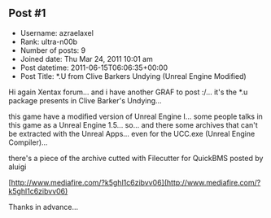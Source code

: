 ## Post #1
- Username: azraelaxel
- Rank: ultra-n00b
- Number of posts: 9
- Joined date: Thu Mar 24, 2011 10:01 am
- Post datetime: 2011-06-15T06:06:35+00:00
- Post Title: *.U from Clive Barkers Undying (Unreal Engine Modified)

Hi again Xentax forum... and i have another GRAF to post :/... it's the *.u package presents in Clive Barker's Undying...

this game have a modified version of Unreal Engine I... some people talks in this game as a Unreal Engine 1.5... so... and there some archives that can't be extracted with the Unreal Apps... even for the UCC.exe (Unreal Engine Compiler)...

there's a piece of the archive cutted with Filecutter for QuickBMS posted by aluigi 

[http://www.mediafire.com/?k5ghl1c6zibvv06](http://www.mediafire.com/?k5ghl1c6zibvv06)


Thanks in advance...

